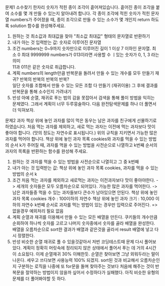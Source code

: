 문제1 소수찾기
한자리 숫자가 적힌 종이 조각이 흩어져있습니다. 흩어진 종이 조각을 붙여 소수를 몇 개 만들 수 있는지 알아내려 합니다.
각 종이 조각에 적힌 숫자가 적힌 문자열 numbers가 주어졌을 때, 종이 조각으로 만들 수 있는 소수가 몇 개인지 return 하도록 solution 함수를 완성해주세요.

1. 원하는 것
최소값과 최대값을 찾아 "최소값 최대값" 형태의 문자열로 반환하기 
2. 내가 아는 것 
입력받는 값: 숫자로 이루어진 문자열
3. 조건 
numbers는  0~9까지 숫자만으로 이루어진 길이 1 이상 7 이하인 문자열. 최소 0 최대 9999999
numbers가 013이라면 사용할 수 ㅣ있는 숫자가 0, 1, 3 라는의미  
11과 011은 같은 숫자로 취급합니다.
4. 계획
numbers의 length만큼 반복문을 돌려서 만들 수 있는 개수를 모두 만들기 재귀? 반복의 반복의 반복의 반복?  
일단 숫자를 조합해서 만들 수 있는 모든 조합 다 만들기 (재귀이용)
그 후에 결과를 반복문을 통해 소수인지 가려내기 
5. 반성 
아예 순열, 재귀로 푸는 법의 감을 못잡아서 검색을 통해 풀이 방법을 익히는 문제였다. 그래서 계획이 너무 두루뭉술하다. 다음 완전탐색문제를 하나 더 풀면서 더 익혀보자. 

문제2 과자
책상 위에 놓인 과자를 많이 먹은 동우는 남은 과자를 친구에게 선물하기로 하였습니다.
처음 먹는 과자를 제외하고, 새로 먹는 과자는 이전에 먹는 과자보다 맛이 좋아야 합니다. (맛의 정도는 자연수로 표시됩니다.)
위의 규칙을 지키면서 가능한 많은 과자를 먹어야 합니다.
책상 위에 놓인 과자 목록 cookies와 과자를 먹을 수 있는 방법의 순서 k가 주어질 때, 과자를 먹을 수 있는 방법을 사전순으로 나열하고 k번째 순서의 과자의 목록을 반환하는 함수를 완성해 주세요.

1. 원하는 것
과자를 먹을 수 있는 방법을 사전순으로 나열히고 그 중 k번째 
2. 내가 아는 것 
입력받는 값: 책상 위에 놓인 과자 목록 cookies, 과자를 먹을 수 있는 방법의 순서 k
3. 조건 
처음 먹는 과자를 제외하고 새로먹는 과자는 이전과자보다 맛이 좋아야한다. -> 세개의 숫자들은 모두 오름차순으로 되어있다. 
가능한 많은 과자를 먹어한다. -> 남은 과자들중 먹을 수 있는 과자들보다 큰수가 남아있으면 안된다. 
책상 위에 놓인 과자 목록 cookies 개수 : 100이하의 자연수
책상 위에 놓인 과자 크기 : 10,000 이하의 자연수
k번째 순서로 과자를 먹는 방법이 있는 경우만 입력으로 주어진다. => 없을경우 예외처리 필요 없음
4. 계획
순열과 재귀를 이용해서 만들 수 있는 모든 배열을 만든다. 
쿠키들의 개수만큼 순회하여 하나씩 숫자를 고르고 나머지 숫자중에서 숫자를 골라 배열을 완성한다. 
배열을 오름차순으로 sort한 결과가 배열과 같은것을 골라서 result 배열에 넣고 다시 정렬한다. 
5. 반성 
비슷한 순열 재귀로 풀 수 있을것같아서 저번 코딩테스트때 문제 다시 풀어보았다. 
계획이 정확히 머릿속에 정리되지 않은 상태에서 풀어서 푸는 데 거의 4시간이 소요됬다. 
이제 순열재귀 30% 이해한듯. 순열은 찾아보면 그냥 외워두라는 말이 나온다. 세우고 쓰다보면 사용능력 100% 되겠지.
sort된 것과 비교해서 오름차순인지 구분하는 로직을 나중에 또 for문을 돌며 찾아주는 것보다 처음에 해주는 것이 반복문을 절약하는 방법이지 않을까 싶어서 수정하다가 실패했다.
아직 비슷한 유형의 문제를 더 풀어봐야할 듯 하다. 